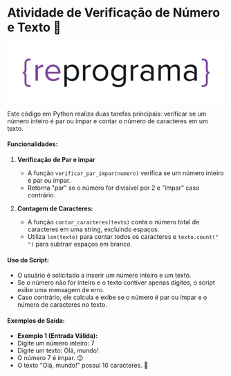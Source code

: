 # Atividade de Verificação de Número e Texto 🚀

![Imagem Ilustrativa](Ladiane\reprograma-fundos-claros-1.png)

Este código em Python realiza duas tarefas principais: verificar se um número inteiro é par ou ímpar e contar o número de caracteres em um texto.

#### Funcionalidades:

1. **Verificação de Par e impar**
   - A função `verificar_par_impar(numero)` verifica se um número inteiro é par ou ímpar.
   - Retorna "par" se o número for divisível por 2 e "ímpar" caso contrário.

2. **Contagem de Caracteres:**
   - A função `contar_caracteres(texto)` conta o número total de caracteres em uma string, excluindo espaços.
   - Utiliza `len(texto)` para contar todos os caracteres e `texto.count(" ")` para subtrair espaços em branco.

#### Uso do Script:

- O usuário é solicitado a inserir um número inteiro e um texto.
- Se o número não for inteiro e o texto contiver apenas dígitos, o script exibe uma mensagem de erro.
- Caso contrário, ele calcula e exibe se o número é par ou ímpar e o número de caracteres no texto.

#### Exemplos de Saída:

- **Exemplo 1 (Entrada Válida):**
- Digite um número inteiro: 7
- Digite um texto: Olá, mundo!
- O número 7 é ímpar. 😉
- O texto "Olá, mundo!" possui 10 caracteres. 📝

